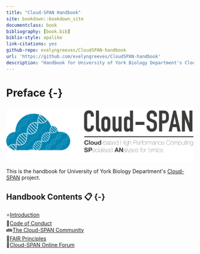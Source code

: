 ```yaml
--- 
title: "Cloud-SPAN Handbook"
site: bookdown::bookdown_site
documentclass: book
bibliography: [book.bib]
biblio-style: apalike
link-citations: yes
github-repo: evelyngreeves/CloudSPAN-handbook
url: 'https://github.com/evelyngreeves/CloudSPAN-handbook'
description: "Handbook for University of York Biology Department's Cloud-SPAN project."
---
```


# Preface {-}
![](images/cloud-span-logo-text.png)

This is the handbook for University of York Biology Department's [Cloud-SPAN](https://cloud-span.york.ac.uk/) project.

## Handbook Contents 📋 {-}
⭐[Introduction](https://cloud-span.github.io/CloudSPAN-handbook/introduction.html)   
🤝[Code of Conduct](https://cloud-span.github.io/CloudSPAN-handbook/code-of-conduct.html)  
👪[The Cloud-SPAN Community](https://cloud-span.github.io/CloudSPAN-handbook/the-cloud-span-commmunity.html)   
📌[FAIR Principles](https://cloud-span.github.io/CloudSPAN-handbook/fair-principles.html)   
📜[Cloud-SPAN Online Forum](https://cloud-span.github.io/CloudSPAN-handbook/forum.html)
